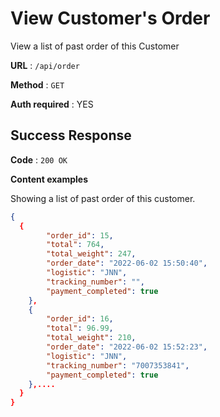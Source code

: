 # View Customer's Order

View a list of past order of this Customer

**URL** : `/api/order`

**Method** : `GET`

**Auth required** : YES

## Success Response

**Code** : `200 OK`

**Content examples**

Showing a list of past order of this customer.

```json
{
  {
        "order_id": 15,
        "total": 764,
        "total_weight": 247,
        "order_date": "2022-06-02 15:50:40",
        "logistic": "JNN",
        "tracking_number": "",
        "payment_completed": true
    },
    {
        "order_id": 16,
        "total": 96.99,
        "total_weight": 210,
        "order_date": "2022-06-02 15:52:23",
        "logistic": "JNN",
        "tracking_number": "7007353841",
        "payment_completed": true
    },....
  }
}
```